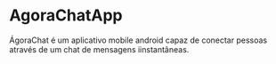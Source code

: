 # AgoraChatApp
 ÁgoraChat é um aplicativo mobile android capaz de conectar pessoas através de um chat de mensagens iinstantâneas.
